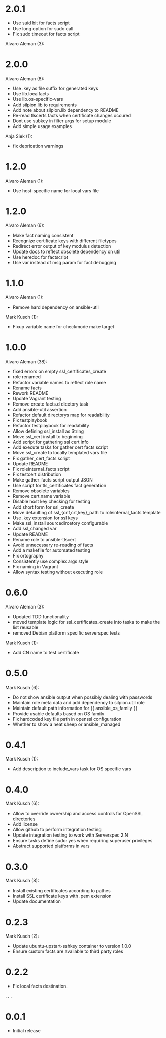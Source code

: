 # 2.0.1


* Use suid bit for facts script
* Use long option for sudo call
* Fix sudo timeout for facts script

Alvaro Aleman (3):
# 2.0.0
Alvaro Aleman (8):

* Use .key as file suffix for generated keys
* Use lib.localfacts
* Use lib.os-specific-vars
* Add silpion.lib to requirements
* Add note about silpion.lib dependency to README
* Re-read tlscerts facts when certificate changes occured
* Dont use subkey in filter args for setup module
* Add simple usage examples

Anja Siek (1):

* fix deprication warnings

# 1.2.0

Alvaro Aleman (1):

* Use host-specific name for local vars file

# 1.2.0

Alvaro Aleman (6):

* Make fact naming consistent
* Recognize certificate keys with different filetypes
* Redirect error output of key modulus detection
* Update docs to reflect obsolete dependency on util
* Use heredoc for factscript
* Use var instead of msg param for fact debugging

# 1.1.0

Alvaro Aleman (1):

* Remove hard dependency on ansible-util

Mark Kusch (1):

* Fixup variable name for checkmode make target

# 1.0.0

Alvaro Aleman (38):

* fixed errors on empty ssl\_certificates\_create
* role renamed
* Refactor variable names to reflect role name
* Rename facts
* Rework README
* Update Vagrant testing
* Remove create facts.d dicetory task
* Add ansible-util assertion
* Refactor default directorys map for readability
* Fix testplaybook
* Refactor testplaybook for readability
* Allow defining ssl\_install as String
* Move ssl\_cert install to beginning
* Add script for gathering ssl cert info
* Add execute tasks for gather cert facts script
* Move ssl\_create to locally templated vars file
* Fix gather\_cert\_facts script
* Update README
* Fix roleinternal\_facts script
* Fix testcert distribution
* Make gather\_facts script output JSON
* Use script for tls\_certificates fact generation
* Remove obsolete variables
* Remove cert.name variable
* Disable host key checking for testing
* Add short form for ssl\_create
* Move defaulting of ssl\_{cnf,crt,key}\_path to roleinternal\_facts template
* Use .key extension for ssl keys
* Make ssl\_install sourcedircetory configurable
* Add ssl\_changed var
* Update README
* Rename role to ansible-tlscert
* Avoid unnecessary re-reading of facts
* Add a makefile for automated testing
* Fix ortography
* Consistently use complex args style
* Fix naming in Vagrant
* Allow syntax testing without executing role

# 0.6.0

Alvaro Aleman (3):

* Updated TDD functionality
* moved template logic for ssl_certificates_create into tasks to make the list reusable
* removed Debian platform specific serverspec tests

Mark Kusch (1):

* Add CN name to test certificate

# 0.5.0

Mark Kusch (6):

* Do not show ansible output when possibly dealing with passwords
* Maintain role meta data and add dependency to silpion.util role
* Maintain default path information for {{ ansible_os_family }}
* Provide usable defaults based on OS family
* Fix hardcoded key file path in openssl configuration
* Whether to show a neat sheep or ansible_managed

# 0.4.1

Mark Kusch (1):

* Add description to include_vars task for OS specific vars

# 0.4.0

Mark Kusch (6):

* Allow to override ownership and access controls for OpenSSL directories
* Add license
* Allow github to perform integration testing
* Update integration testing to work with Serverspec 2.N
* Ensure tasks define sudo: yes when requiring superuser privileges
* Abstract supported platforms in vars

# 0.3.0

Mark Kusch (8):

* Install existing certificates according to pathes
* Install SSL certificate keys with .pem extension
* Update documentation

# 0.2.3

Mark Kusch (2):

* Update ubuntu-upstart-sshkey container to version 1.0.0
* Ensure custom facts are available to third party roles

# 0.2.2

* Fix local facts destination.

.
.
.

# 0.0.1

* Initial release


<!-- vim: set nofen ts=4 sw=4 et: -->
